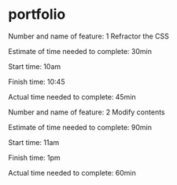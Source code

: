 # portfolio
Number and name of feature: 1 Refractor the CSS

Estimate of time needed to complete: 30min

Start time: 10am

Finish time: 10:45

Actual time needed to complete: 45min


Number and name of feature: 2 Modify contents

Estimate of time needed to complete: 90min

Start time: 11am

Finish time: 1pm

Actual time needed to complete: 60min